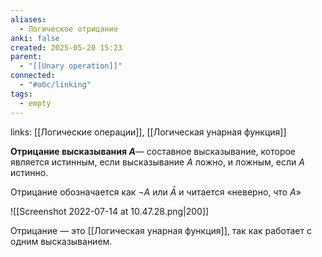 ```yaml
---
aliases:
  - Логическое отрицание
anki: false
created: 2025-05-20 15:23
parent:
  - "[[Unary operation]]"
connected:
  - "#обс/linking"
tags:
  - empty
---
```

links: [[Логические операции]], [[Логическая унарная функция]]

**Отрицание высказывания $A$**— составное высказывание, которое является истинным, если высказывание $A$ ложно, и ложным, если $A$ истинно.

Отрицание обозначается как $¬A$ или $\bar{A}$ и читается «неверно, что $A$»


![[Screenshot 2022-07-14 at 10.47.28.png|200]]

Отрицание — это [[Логическая унарная функция]], так как работает с одним высказыванием. 
